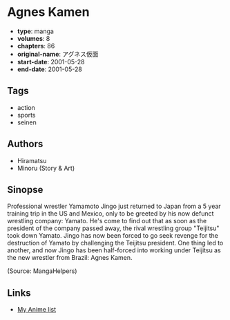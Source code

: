 # Agnes Kamen

-   **type**: manga
-   **volumes**: 8
-   **chapters**: 86
-   **original-name**: アグネス仮面
-   **start-date**: 2001-05-28
-   **end-date**: 2001-05-28

## Tags

-   action
-   sports
-   seinen

## Authors

-   Hiramatsu
-   Minoru (Story & Art)

## Sinopse

Professional wrestler Yamamoto Jingo just returned to Japan from a 5 year training trip in the US and Mexico, only to be greeted by his now defunct wrestling company: Yamato. He's come to find out that as soon as the president of the company passed away, the rival wrestling group "Teijitsu" took down Yamato. Jingo has now been forced to go seek revenge for the destruction of Yamato by challenging the Teijitsu president. One thing led to another, and now Jingo has been half-forced into working under Teijitsu as the new wrestler from Brazil: Agnes Kamen.

(Source: MangaHelpers)

## Links

-   [My Anime list](https://myanimelist.net/manga/75683/Agnes_Kamen)
